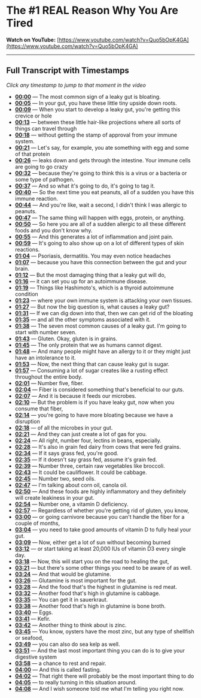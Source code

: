 # The #1 REAL Reason Why You Are Tired

**Watch on YouTube:** [https://www.youtube.com/watch?v=Quo5bOpK4GA](https://www.youtube.com/watch?v=Quo5bOpK4GA)

---

## Full Transcript with Timestamps

*Click any timestamp to jump to that moment in the video*

- **[00:00](https://www.youtube.com/watch?v=Quo5bOpK4GA&t=0s)** — The most common sign of a leaky gut is bloating.
- **[00:05](https://www.youtube.com/watch?v=Quo5bOpK4GA&t=5s)** — In your gut, you have these little tiny upside down roots.
- **[00:09](https://www.youtube.com/watch?v=Quo5bOpK4GA&t=9s)** — When you start to develop a leaky gut, you're getting this crevice or hole
- **[00:13](https://www.youtube.com/watch?v=Quo5bOpK4GA&t=13s)** — between these little hair-like projections where all sorts of things can travel through
- **[00:18](https://www.youtube.com/watch?v=Quo5bOpK4GA&t=18s)** — without getting the stamp of approval from your immune system.
- **[00:21](https://www.youtube.com/watch?v=Quo5bOpK4GA&t=21s)** — Let's say, for example, you ate something with egg and some of that protein
- **[00:26](https://www.youtube.com/watch?v=Quo5bOpK4GA&t=26s)** — leaks down and gets through the intestine. Your immune cells are going to go crazy
- **[00:32](https://www.youtube.com/watch?v=Quo5bOpK4GA&t=32s)** — because they're going to think this is a virus or a bacteria or some type of pathogen.
- **[00:37](https://www.youtube.com/watch?v=Quo5bOpK4GA&t=37s)** — And so what it's going to do, it's going to tag it.
- **[00:40](https://www.youtube.com/watch?v=Quo5bOpK4GA&t=40s)** — So the next time you eat peanuts, all of a sudden you have this immune reaction.
- **[00:44](https://www.youtube.com/watch?v=Quo5bOpK4GA&t=44s)** — And you're like, wait a second, I didn't think I was allergic to peanuts.
- **[00:47](https://www.youtube.com/watch?v=Quo5bOpK4GA&t=47s)** — The same thing will happen with eggs, protein, or anything.
- **[00:50](https://www.youtube.com/watch?v=Quo5bOpK4GA&t=50s)** — So here you are all of a sudden allergic to all these different foods and you don't know why.
- **[00:55](https://www.youtube.com/watch?v=Quo5bOpK4GA&t=55s)** — And this generates a lot of inflammation and joint pain.
- **[00:59](https://www.youtube.com/watch?v=Quo5bOpK4GA&t=59s)** — It's going to also show up on a lot of different types of skin reactions.
- **[01:04](https://www.youtube.com/watch?v=Quo5bOpK4GA&t=64s)** — Psoriasis, dermatitis. You may even notice headaches
- **[01:07](https://www.youtube.com/watch?v=Quo5bOpK4GA&t=67s)** — because you have this connection between the gut and your brain.
- **[01:12](https://www.youtube.com/watch?v=Quo5bOpK4GA&t=72s)** — But the most damaging thing that a leaky gut will do,
- **[01:16](https://www.youtube.com/watch?v=Quo5bOpK4GA&t=76s)** — it can set you up for an autoimmune disease.
- **[01:19](https://www.youtube.com/watch?v=Quo5bOpK4GA&t=79s)** — Things like Hashimoto's, which is a thyroid autoimmune condition
- **[01:23](https://www.youtube.com/watch?v=Quo5bOpK4GA&t=83s)** — where your own immune system is attacking your own tissues.
- **[01:27](https://www.youtube.com/watch?v=Quo5bOpK4GA&t=87s)** — But now the big question is, what causes a leaky gut?
- **[01:31](https://www.youtube.com/watch?v=Quo5bOpK4GA&t=91s)** — If we can dig down into that, then we can get rid of the bloating
- **[01:35](https://www.youtube.com/watch?v=Quo5bOpK4GA&t=95s)** — and all the other symptoms associated with it.
- **[01:38](https://www.youtube.com/watch?v=Quo5bOpK4GA&t=98s)** — The seven most common causes of a leaky gut. I'm going to start with number seven.
- **[01:43](https://www.youtube.com/watch?v=Quo5bOpK4GA&t=103s)** — Gluten. Okay, gluten is in grains.
- **[01:45](https://www.youtube.com/watch?v=Quo5bOpK4GA&t=105s)** — The only protein that we as humans cannot digest.
- **[01:48](https://www.youtube.com/watch?v=Quo5bOpK4GA&t=108s)** — And many people might have an allergy to it or they might just have an intolerance to it.
- **[01:53](https://www.youtube.com/watch?v=Quo5bOpK4GA&t=113s)** — Now, the next thing that can cause leaky gut is sugar.
- **[01:57](https://www.youtube.com/watch?v=Quo5bOpK4GA&t=117s)** — Consuming a lot of sugar creates like a rusting effect throughout the entire body.
- **[02:01](https://www.youtube.com/watch?v=Quo5bOpK4GA&t=121s)** — Number five, fiber.
- **[02:04](https://www.youtube.com/watch?v=Quo5bOpK4GA&t=124s)** — Fiber is considered something that's beneficial to our guts.
- **[02:07](https://www.youtube.com/watch?v=Quo5bOpK4GA&t=127s)** — And it is because it feeds our microbes.
- **[02:10](https://www.youtube.com/watch?v=Quo5bOpK4GA&t=130s)** — But the problem is if you have leaky gut, now when you consume that fiber,
- **[02:14](https://www.youtube.com/watch?v=Quo5bOpK4GA&t=134s)** — you're going to have more bloating because we have a disruption
- **[02:18](https://www.youtube.com/watch?v=Quo5bOpK4GA&t=138s)** — of all the microbes in your gut.
- **[02:21](https://www.youtube.com/watch?v=Quo5bOpK4GA&t=141s)** — And they can just create a lot of gas for you.
- **[02:24](https://www.youtube.com/watch?v=Quo5bOpK4GA&t=144s)** — All right, number four, lectins in beans, especially.
- **[02:28](https://www.youtube.com/watch?v=Quo5bOpK4GA&t=148s)** — It's also in grain fed dairy from cows that were fed grains.
- **[02:34](https://www.youtube.com/watch?v=Quo5bOpK4GA&t=154s)** — If it says grass fed, you're good.
- **[02:35](https://www.youtube.com/watch?v=Quo5bOpK4GA&t=155s)** — If it doesn't say grass fed, assume it's grain fed.
- **[02:39](https://www.youtube.com/watch?v=Quo5bOpK4GA&t=159s)** — Number three, certain raw vegetables like broccoli.
- **[02:43](https://www.youtube.com/watch?v=Quo5bOpK4GA&t=163s)** — It could be cauliflower. It could be cabbage.
- **[02:45](https://www.youtube.com/watch?v=Quo5bOpK4GA&t=165s)** — Number two, seed oils.
- **[02:47](https://www.youtube.com/watch?v=Quo5bOpK4GA&t=167s)** — I'm talking about corn oil, canola oil.
- **[02:50](https://www.youtube.com/watch?v=Quo5bOpK4GA&t=170s)** — And these foods are highly inflammatory and they definitely will create leakiness in your gut.
- **[02:54](https://www.youtube.com/watch?v=Quo5bOpK4GA&t=174s)** — Number one, a vitamin D deficiency.
- **[02:57](https://www.youtube.com/watch?v=Quo5bOpK4GA&t=177s)** — Regardless of whether you're getting rid of gluten, you know,
- **[03:00](https://www.youtube.com/watch?v=Quo5bOpK4GA&t=180s)** — or going carnivore because you can't handle the fiber for a couple of months,
- **[03:04](https://www.youtube.com/watch?v=Quo5bOpK4GA&t=184s)** — you need to take good amounts of vitamin D to fully heal your gut.
- **[03:09](https://www.youtube.com/watch?v=Quo5bOpK4GA&t=189s)** — Now, either get a lot of sun without becoming burned
- **[03:12](https://www.youtube.com/watch?v=Quo5bOpK4GA&t=192s)** — or start taking at least 20,000 IUs of vitamin D3 every single day.
- **[03:18](https://www.youtube.com/watch?v=Quo5bOpK4GA&t=198s)** — Now, this will start you on the road to healing the gut,
- **[03:21](https://www.youtube.com/watch?v=Quo5bOpK4GA&t=201s)** — but there's some other things you need to be aware of as well.
- **[03:24](https://www.youtube.com/watch?v=Quo5bOpK4GA&t=204s)** — And that would be glutamine.
- **[03:26](https://www.youtube.com/watch?v=Quo5bOpK4GA&t=206s)** — Glutamine is most important for the gut.
- **[03:28](https://www.youtube.com/watch?v=Quo5bOpK4GA&t=208s)** — And the food that's the highest in glutamine is red meat.
- **[03:32](https://www.youtube.com/watch?v=Quo5bOpK4GA&t=212s)** — Another food that's high in glutamine is cabbage.
- **[03:35](https://www.youtube.com/watch?v=Quo5bOpK4GA&t=215s)** — You can get it in sauerkraut.
- **[03:38](https://www.youtube.com/watch?v=Quo5bOpK4GA&t=218s)** — Another food that's high in glutamine is bone broth.
- **[03:40](https://www.youtube.com/watch?v=Quo5bOpK4GA&t=220s)** — Eggs.
- **[03:41](https://www.youtube.com/watch?v=Quo5bOpK4GA&t=221s)** — Kefir.
- **[03:42](https://www.youtube.com/watch?v=Quo5bOpK4GA&t=222s)** — Another thing to think about is zinc.
- **[03:45](https://www.youtube.com/watch?v=Quo5bOpK4GA&t=225s)** — You know, oysters have the most zinc, but any type of shellfish or seafood,
- **[03:49](https://www.youtube.com/watch?v=Quo5bOpK4GA&t=229s)** — you can also do sea kelp as well.
- **[03:51](https://www.youtube.com/watch?v=Quo5bOpK4GA&t=231s)** — And the last most important thing you can do is to give your digestive system
- **[03:58](https://www.youtube.com/watch?v=Quo5bOpK4GA&t=238s)** — a chance to rest and repair.
- **[04:00](https://www.youtube.com/watch?v=Quo5bOpK4GA&t=240s)** — And this is called fasting.
- **[04:02](https://www.youtube.com/watch?v=Quo5bOpK4GA&t=242s)** — That right there will probably be the most important thing to do
- **[04:05](https://www.youtube.com/watch?v=Quo5bOpK4GA&t=245s)** — to really turning in this situation around.
- **[04:08](https://www.youtube.com/watch?v=Quo5bOpK4GA&t=248s)** — And I wish someone told me what I'm telling you right now.
